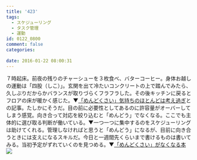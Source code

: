 ```yaml
---
title: '423'
tags:
  - スケジューリング
  - タスク管理
  - 運動
id: 0122_0800
comment: false
categories:
   
date: 2016-01-22 08:00:31
---
```


７時起床。前夜の残りのチャーシューを３枚食べ、バターコーヒー。身体お越しの運動は「四股（しこ）」。玄関を出て冷たいコンクリートの上で踏んでみたら、久しぶりだからかバランスが取りづらくフラフラした。その後キッチンに戻るとフロアの床が暖かく感じた。▼[「めんどくさい」気持ちのほとんどは考え過ぎ](https://www.nikkei.com/article/DGXMZO95807920W6A100C1000000/)との記事。たしかにそうだ。目の前に必要性としてあるのに許容量がオーバーしてしまう感覚。向き合って対応を絞り込むと「めんどう」でなくなる。ここでも主体的に選び取る判断が働いている。▼一つ一つに集中するのをスケジューリングは助けてくれる。管理しなければと思うと「めんどう」になるが、目前に向き合うときには支えになるスキルだ。今日と一週間先くらいまで書けるものは書いてみる。当初予定がずれていくのを見つめる。▼[「めんどくさい」がなくなる本](https://www.amazon.co.jp/gp/product/489451656X/ref=as_li_ss_tl?ie=UTF8&camp=247&creative=7399&creativeASIN=489451656X&linkCode=as2&tag=ujina-22)![](https://ir-jp.amazon-adsystem.com/e/ir?t=ujina-22&l=as2&o=9&a=489451656X)